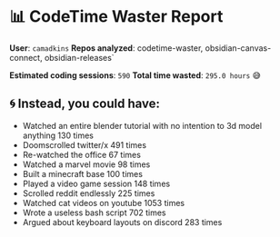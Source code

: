 # 📊 CodeTime Waster Report

**User**: `camadkins`
**Repos analyzed**: codetime-waster, obsidian-canvas-connect, obsidian-releases`

**Estimated coding sessions**: `590`
**Total time wasted**: `295.0 hours` 😅

## 🌀 Instead, you could have:

- Watched an entire blender tutorial with no intention to 3d model anything 130 times
- Doomscrolled twitter/x 491 times
- Re-watched the office 67 times
- Watched a marvel movie 98 times
- Built a minecraft base 100 times
- Played a video game session 148 times
- Scrolled reddit endlessly 225 times
- Watched cat videos on youtube 1053 times
- Wrote a useless bash script 702 times
- Argued about keyboard layouts on discord 283 times
